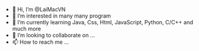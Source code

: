 - 👋 Hi, I’m @LaiMacVN
- 👀 I’m interested in many many program
- 🌱 I’m currently learning Java, Css, Html, JavaScript, Python, C/C++ and much more
- 💞️ I’m looking to collaborate on ...
- 📫 How to reach me ...

<!---
LightMaxVN/LightMaxVN is a ✨ special ✨ repository because its `README.md` (this file) appears on your GitHub profile.
You can click the Preview link to take a look at your changes.
--->
